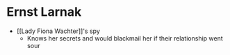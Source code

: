 # Ernst Larnak
* [[Lady Fiona Wachter]]'s spy
  * Knows her secrets and would blackmail her if their relationship went sour
